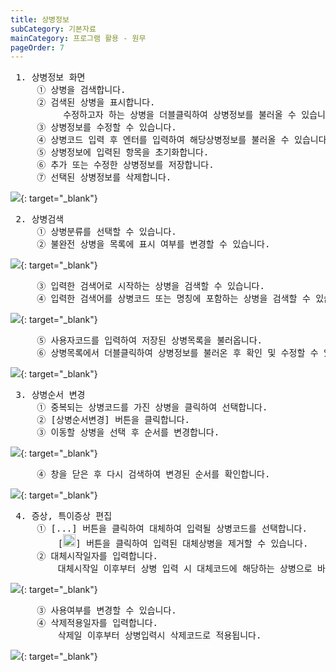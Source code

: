 ```yaml
---
title: 상병정보
subCategory: 기본자료
mainCategory: 프로그램 활용 - 원무
pageOrder: 7
---
```


<pre>
 <t2><bold>1. 상병정보 화면</bold></t2>
     ① 상병을 검색합니다.
     ② 검색된 상병을 표시합니다.
          수정하고자 하는 상병을 더블클릭하여 상병정보를 불러올 수 있습니다.
     ③ 상병정보를 수정할 수 있습니다.
     ④ 상병코드 입력 후 엔터를 입력하여 해당상병정보를 불러올 수 있습니다.
     ⑤ 상병정보에 입력된 항목을 초기화합니다.
     ⑥ 추가 또는 수정한 상병정보를 저장합니다.
     ⑦ 선택된 상병정보를 삭제합니다.
</pre>

[![](/images/{{page.url}}_1.png)](/images/{{page.url}}_1.png){: target="_blank"}

<pre>
 <t2><bold>2. 상병검색 </bold></t2>
     ① 상병분류를 선택할 수 있습니다.
     ② 불완전 상병을 목록에 표시 여부를 변경할 수 있습니다.
</pre>

[![](/images/{{page.url}}_2.png)](/images/{{page.url}}_2.png){: target="_blank"}

<pre>
     ③ 입력한 검색어로 시작하는 상병을 검색할 수 있습니다.
     ④ 입력한 검색어를 상병코드 또는 명칭에 포함하는 상병을 검색할 수 있습니다.
</pre>

[![](/images/{{page.url}}_3.png)](/images/{{page.url}}_3.png){: target="_blank"}

<pre>
     ⑤ 사용자코드를 입력하여 저장된 상병목록을 불러옵니다.
     ⑥ 상병목록에서 더블클릭하여 상병정보를 불러온 후 확인 및 수정할 수 있습니다.
</pre>

[![](/images/{{page.url}}_4.png)](/images/{{page.url}}_4.png){: target="_blank"}

<pre>
 <t2><bold>3. 상병순서 변경</bold></t2>
     ① 중복되는 상병코드를 가진 상병을 클릭하여 선택합니다.
     ② [상병순서변경] 버튼을 클릭합니다.
     ③ 이동할 상병을 선택 후 순서를 변경합니다.
</pre>

[![](/images/{{page.url}}_5.png)](/images/{{page.url}}_5.png){: target="_blank"}

<pre>
     ④ 창을 닫은 후 다시 검색하여 변경된 순서를 확인합니다.
</pre>

[![](/images/{{page.url}}_6.png)](/images/{{page.url}}_6.png){: target="_blank"}

<pre>
 <t2><bold>4. 증상, 특이증상 편집 </bold></t2>
     ① [...] 버튼을 클릭하여 대체하여 입력될 상병코드를 선택합니다.
         [<img src="/images/{{page.url}}_btn_1.png"  width="20" height="20">] 버튼을 클릭하여 입력된 대체상병을 제거할 수 있습니다.
     ② 대체시작일자를 입력합니다. 
         대체시작일 이후부터 상병 입력 시 대체코드에 해당하는 상병으로 바뀌어서 입력됩니다.
</pre>

[![](/images/{{page.url}}_7.png)](/images/{{page.url}}_7.png){: target="_blank"}

<pre>
     ③ 사용여부를 변경할 수 있습니다.
     ④ 삭제적용일자를 입력합니다.
         삭제일 이후부터 상병입력시 삭제코드로 적용됩니다.
</pre>

[![](/images/{{page.url}}_8.png)](/images/{{page.url}}_8.png){: target="_blank"}
